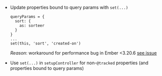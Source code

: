 - Update properties bound to query params with `set(...)`
  ```
  queryParams = {
    sort: {
      as: sorteer
    }
  }
  ...
  set(this, 'sort', 'created-on')
  ```
  *Reason*: workaround for performance bug in Ember <3.20.6 [see issue](https://github.com/emberjs/ember.js/issues/18715)

- Use `set(...)` in `setupController` for non-`@tracked` properties (and properties bound to query params)